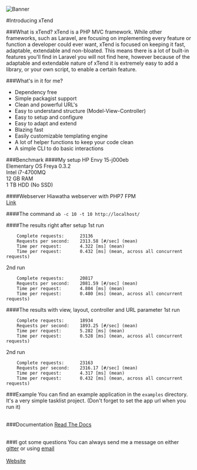 ![Banner](https://xtend.liammartens.com/img/banner.svg)

#Introducing xTend

###What is xTend?
xTend is a PHP MVC framework. While other frameworks, such as Laravel, are focusing on implementing every feature or function a developer could ever want, xTend is focused on keeping it fast, adaptable, extendable and non-bloated. This means there is a lot of built-in features you'll find in Laravel you will not find here, however because of the adaptable and extendable nature of xTend it is extremely easy to add a library, or your own script, to enable a certain feature.

###What's in it for me?
* Dependency free
* Simple packagist support
* Clean and powerful URL's
* Easy to understand structure (Model-View-Controller)
* Easy to setup and configure
* Easy to adapt and extend
* Blazing fast
* Easily customizable templating engine
* A lot of helper functions to keep your code clean
* A simple CLI to do basic interactions

###Benchmark
####My setup
HP Envy 15-j000eb  
Elementary OS Freya 0.3.2  
Intel i7-4700MQ  
12 GB RAM  
1 TB HDD (No SSD)  

####Webserver
Hiawatha webserver with PHP7 FPM  
[Link](https://www.hiawatha-webserver.org/)  

####The command
`ab -c 10 -t 10 http://localhost/`

####The results right after setup
1st run
```
    Complete requests:      23136
    Requests per second:    2313.58 [#/sec] (mean)
    Time per request:       4.322 [ms] (mean)
    Time per request:       0.432 [ms] (mean, across all concurrent requests)
```

2nd run
```
    Complete requests:      20817
    Requests per second:    2081.59 [#/sec] (mean)
    Time per request:       4.804 [ms] (mean)
    Time per request:       0.480 [ms] (mean, across all concurrent requests)
```

####The results with view, layout, controller and URL parameter
1st run
```
    Complete requests:      18934
    Requests per second:    1893.25 [#/sec] (mean)
    Time per request:       5.282 [ms] (mean)
    Time per request:       0.528 [ms] (mean, across all concurrent requests)
```

2nd run
```
    Complete requests:      23163
    Requests per second:    2316.17 [#/sec] (mean)
    Time per request:       4.317 [ms] (mean)
    Time per request:       0.432 [ms] (mean, across all concurrent requests)
```

###Example
You can find an example application in the `examples` directory. It's a very simple tasklist project. (Don't forget to set the app url when you run it)   
<br>

###Documentation
[Read The Docs](http://xtend.readthedocs.org/en/latest/)  
<br>

###I got some questions
You can always send me a message on either [gitter](http://gitter.im) or using [email](mailto:hi@liammartens.com)
<br><br>
[Website](http://xtend.liammartens.com)
